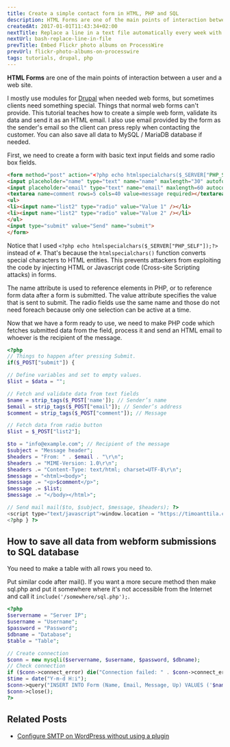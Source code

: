```yaml
---
title: Create a simple contact form in HTML, PHP and SQL
description: HTML Forms are one of the main points of interaction between a user and a web site. This tutorial teaches you how to make one.
createdAt: 2017-01-01T11:43:34+02:00
nextTitle: Replace a line in a text file automatically every week with Linux bash shell script
nextUrl: bash-replace-line-in-file
prevTitle: Embed Flickr photo albums on ProcessWire
prevUrl: flickr-photo-albums-on-processwire
tags: tutorials, drupal, php
---
```


**HTML Forms** are one of the main points of interaction between a user and a web site.

I mostly use modules for [Drupal](https://www.drupal.org/) when needed web forms, but sometimes clients need something special. Things that normal web forms can't provide. This tutorial teaches how to create a simple web form, validate its data and send it as an HTML email. I also use email provided by the form as the sender's email so the client can press reply when contacting the customer. You can also save all data to MySQL / MariaDB database if needed.

First, we need to create a form with basic text input fields and some radio box fields.

```HTML
<form method="post" action="<?php echo htmlspecialchars($_SERVER["PHP_SELF"]);?>">
<input placeholder="name" type="text" name="name" maxlength="30" autofocus required>
<input placeholder="email" type="text" name="email" maxlength=60 autocomplete=on required>
<textarea name=comment rows=5 cols=40 value=message required></textarea>
<ul>
<li><input name="list2" type="radio" value="Value 1" /></li>
<li><input name="list2" type="radio" value="Value 2" /></li>
</ul>
<input type="submit" value="Send" name="submit">
</form>
```

Notice that I used `<?php echo htmlspecialchars($_SERVER["PHP_SELF"]);?>` instead of `#`. That's because the `htmlspecialchars()` function converts special characters to HTML entities. This prevents attackers from exploiting the code by injecting HTML or Javascript code (Cross-site Scripting attacks) in forms.

The name attribute is used to reference elements in PHP, or to reference form data after a form is submitted. The value attribute specifies the value that is sent to submit. The radio fields use the same name and those do not need foreach because only one selection can be active at a time.

Now that we have a form ready to use, we need to make PHP code which fetches submitted data from the field, process it and send an HTML email to whoever is the recipient of the message.

```PHP
<?php
// Things to happen after pressing Submit.
if($_POST["submit"]) {

// Define variables and set to empty values.
$list = $data = "";

// Fetch and validate data from text fields
$name = strip_tags($_POST['name']); // Sender’s name
$email = strip_tags($_POST["email"]); // Sender’s address
$comment = strip_tags($_POST["comment"]); // Message

// Fetch data from radio button
$list = $_POST["list2"];

$to = "info@example.com"; // Recipient of the message
$subject = "Message header";
$headers = "From: " . $email . "\r\n";
$headers .= "MIME-Version: 1.0\r\n";
$headers .= "Content-Type: text/html; charset=UTF-8\r\n";
$message = "<html><body>";
$message .= "<p>$comment</p>";
$message .= $list;
$message .= "</body></html>";

// Send mail mail($to, $subject, $message, $headers); ?>
<script type="text/javascript">window.location = "https://timoanttila.com/";</script>
<?php } ?>
```

## How to save all data from webform submissions to SQL database

You need to make a table with all rows you need to.

Put similar code after mail(). If you want a more secure method then make sql.php and put it somewhere where it's not accessible from the Internet and call it `include('/somewhere/sql.php');`.

```PHP
<?php
$servername = "Server IP";
$username = "Username";
$password = "Password";
$dbname = "Database";
$table = "Table";

// Create connection
$conn = new mysqli($servername, $username, $password, $dbname);
// Check connection
if ($conn->connect_error) die("Connection failed: " . $conn->connect_error);
$time = date("Y-m-d H:i");
$conn->query("INSERT INTO Form (Name, Email, Message, Up) VALUES ('$name', '$email', '$comment', '$time')");
$conn->close();
?>
```

## Related Posts

- [Configure SMTP on WordPress without using a plugin](/blog/wordpress-smtp/)
